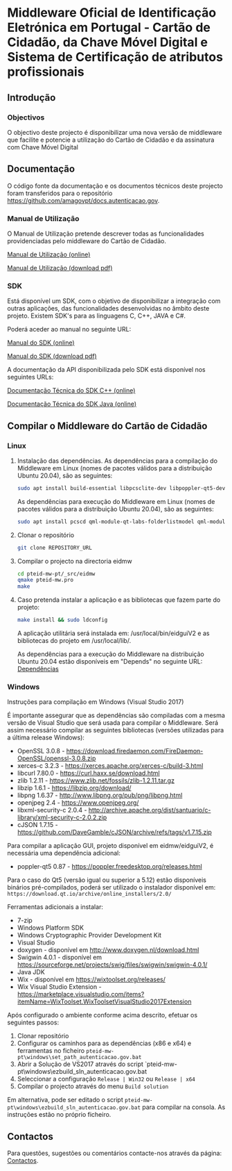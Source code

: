 # Middleware Oficial de Identificação Eletrónica em Portugal - Cartão de Cidadão, da Chave Móvel Digital e Sistema de Certificação de atributos profissionais

## Introdução
### Objectivos

O objectivo deste projecto é disponibilizar uma nova versão de middleware que facilite e potencie a utilização do Cartão de Cidadão
e da assinatura com Chave Móvel Digital

## Documentação

O código fonte da documentação e os documentos técnicos deste projecto foram transferidos para o repositório https://github.com/amagovpt/docs.autenticacao.gov.

### Manual de Utilização

O Manual de Utilização pretende descrever todas as funcionalidades providenciadas pelo middleware do Cartão de Cidadão.

[Manual de Utilização (online)](https://amagovpt.github.io/docs.autenticacao.gov/user_manual.html)

[Manual de Utilização (download pdf)](https://amagovpt.github.io/docs.autenticacao.gov/Manual_de_Utilizacao_v3.pdf)

### SDK

Está disponível um SDK, com o objetivo de disponibilizar a integração com outras aplicações, das funcionalidades desenvolvidas no âmbito deste projeto.
Existem SDK's para as linguagens C, C++, JAVA e C#.

Poderá aceder ao manual no seguinte URL:

[Manual do SDK (online)](https://amagovpt.github.io/docs.autenticacao.gov/manual_sdk.html)

[Manual do SDK (download pdf)](https://amagovpt.github.io/docs.autenticacao.gov/Manual_de_SDK.pdf)

A documentação da API disponibilizada pelo SDK está disponível nos seguintes URLs:


[Documentação Técnica do SDK C++ (online)](https://amagovpt.github.io/docs.autenticacao.gov/sdk/cpp/)

[Documentação Técnica do SDK Java (online)](https://amagovpt.github.io/docs.autenticacao.gov/sdk/java/)

## Compilar o Middleware do Cartão de Cidadão

### Linux

1. Instalação das dependências.
   As dependências para a compilação do Middleware em Linux (nomes de pacotes válidos para a distribuição Ubuntu 20.04), são as seguintes:

   ```bash
   sudo apt install build-essential libpcsclite-dev libpoppler-qt5-dev libzip-dev libopenjp2-7-dev libpng-dev openjdk-11-jdk qtbase5-dev qt5-qmake qtbase5-private-dev qt5-default qtdeclarative5-dev qtquickcontrols2-5-dev qml-module-qtquick-controls2 libssl-dev libxerces-c-dev libxml-security-c-dev swig libcurl4-nss-dev
   ```

   As dependências para execução do Middleware em Linux (nomes de pacotes válidos para a distribuição Ubuntu 20.04), são as seguintes:
   ```bash
   sudo apt install pcscd qml-module-qt-labs-folderlistmodel qml-module-qt-labs-settings qml-module-qt-labs-platform qml-module-qtgraphicaleffects qml-module-qtquick-controls qml-module-qtquick-controls2 qml-module-qtquick-dialogs qml-module-qtquick-layouts qml-module-qtquick-templates2 qml-module-qtquick-window2 qml-module-qtquick2 qt5-gtk-platformtheme libnsspem fonts-lato policykit-1
   ```

2. Clonar o repositório

   ```bash
   git clone REPOSITORY_URL
   ```

3. Compilar o projecto na directoria eidmw

   ```bash
   cd pteid-mw-pt/_src/eidmw
   qmake pteid-mw.pro
   make
   ```

4. Caso pretenda instalar a aplicação e as bibliotecas que fazem parte do projeto:

   ```bash
   make install && sudo ldconfig
   ```

   A aplicação utilitária será instalada em: /usr/local/bin/eidguiV2 e as bibliotecas do projeto em /usr/local/lib/.

   As dependências para a execução do Middleware na distribuição Ubuntu 20.04 estão disponíveis em "Depends" no seguinte URL: [Dependências](pteid-mw-pt/_src/eidmw/debian/control)


### Windows

Instruções para compilação em Windows (Visual Studio 2017)

É importante assegurar que as dependências são compiladas com a mesma versão de Visual Studio que será usada para compilar o Middleware.
Será assim necessário compilar as seguintes bibliotecas (versões utilizadas para a última release Windows):

- OpenSSL 3.0.8 - https://download.firedaemon.com/FireDaemon-OpenSSL/openssl-3.0.8.zip
- xerces-c 3.2.3 - https://xerces.apache.org/xerces-c/build-3.html
- libcurl 7.80.0 - https://curl.haxx.se/download.html
- zlib 1.2.11 - https://www.zlib.net/fossils/zlib-1.2.11.tar.gz
- libzip 1.6.1 - https://libzip.org/download/
- libpng 1.6.37 - http://www.libpng.org/pub/png/libpng.html
- openjpeg 2.4 - https://www.openjpeg.org/
- libxml-security-c 2.0.4 - http://archive.apache.org/dist/santuario/c-library/xml-security-c-2.0.2.zip
- cJSON 1.7.15 - https://github.com/DaveGamble/cJSON/archive/refs/tags/v1.7.15.zip 

Para compilar a aplicação GUI, projeto disponível em eidmw/eidguiV2, é necessária uma dependência adicional:

- poppler-qt5 0.87 - https://poppler.freedesktop.org/releases.html

Para o caso do Qt5 (versão igual ou superior a 5.12) estão disponíveis binários pré-compilados, poderá ser utilizado o instalador disponível em:  `https://download.qt.io/archive/online_installers/2.0/`

Ferramentas adicionais a instalar:

- 7-zip
- Windows Platform SDK
- Windows Cryptographic Provider Development Kit
- Visual Studio
- doxygen - disponível em http://www.doxygen.nl/download.html
- Swigwin 4.0.1 - disponível em  https://sourceforge.net/projects/swig/files/swigwin/swigwin-4.0.1/
- Java JDK
- Wix - disponível em https://wixtoolset.org/releases/
- Wix Visual Studio Extension - https://marketplace.visualstudio.com/items?itemName=WixToolset.WixToolsetVisualStudio2017Extension


Após configurado o ambiente conforme acima descrito, efetuar os seguintes passos:

1. Clonar repositório
2. Configurar os caminhos para as dependências (x86 e x64) e ferramentas no ficheiro `pteid-mw-pt\windows\set_path_autenticacao.gov.bat`
3. Abrir a Solução de VS2017 através do script `pteid-mw-pt\windows\ezbuild_sln_autenticacao.gov.bat
4. Seleccionar a configuração `Release | Win32` ou `Release | x64`
5. Compilar o projecto através do menu `Build solution`

Em alternativa, pode ser editado o script `pteid-mw-pt\windows\ezbuild_sln_autenticacao.gov.bat` para compilar na consola. As instruções estão no próprio ficheiro.

## Contactos
Para questões, sugestões ou comentários contacte-nos através da página: [Contactos](https://www.autenticacao.gov.pt/contactos?appRedirect=AutenticacaoGovDesktop).